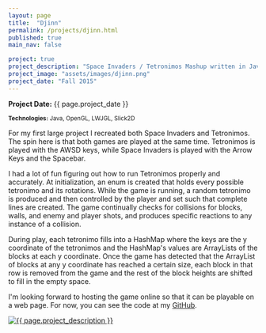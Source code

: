 ```yaml
---
layout: page
title:  "Djinn"
permalink: /projects/djinn.html
published: true
main_nav: false

project: true
project_description: "Space Invaders / Tetronimos Mashup written in Java using LWJGL"
project_image: "assets/images/djinn.png"
project_date: "Fall 2015"
---
```


__Project Date:__ {{ page.project_date }}

<small>__Technologies:__ Java, OpenGL, LWJGL, Slick2D</small>

For my first large project I recreated both Space Invaders and Tetronimos. The spin here is that both games are played at the same time. Tetronimos is played with the AWSD keys, while Space Invaders is played with the Arrow Keys and the Spacebar.

I had a lot of fun figuring out how to run Tetronimos properly and accurately. At initialization, an enum is created that holds every possible tetronimo and its rotations. While the game is running, a random tetronimo is produced and then controlled by the player and set such that complete lines are created. The game continually checks for collisions for blocks, walls, and enemy and player shots, and produces specific reactions to any instance of a collision. 

During play, each tetronimo fills into a HashMap where the keys are the y coordinate of the tetronimos and the HashMap's values are ArrayLists of the blocks at each y coordinate. Once the game has detected that the ArrayList of blocks at any y coordinate has reached a certain size, each block in that row is removed from the game and the rest of the block heights are shifted to fill in the empty space.

I'm looking forward to hosting the game online so that it can be playable on a web page. For now, you can see the code at my <a href="https://github.com/jryanwestby/Djinn">GitHub</a>.

<a href="{{ page.project_image | prepend: site.baseurl }}" data-lightbox="djinn" data-title="{{ page.project_description }}">
  <img src="{{ page.project_image | prepend: site.baseurl }}" title="{{ page.project_description }}">
</a>